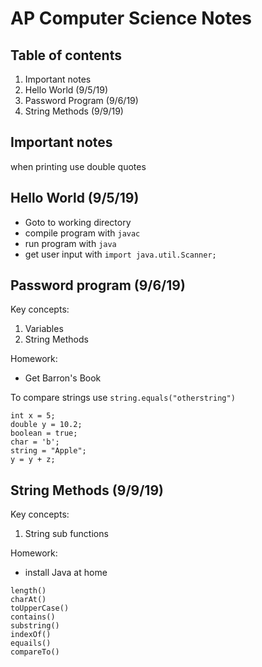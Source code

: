 # AP Computer Science Notes

## Table of contents

1. Important notes
2. Hello World (9/5/19)
3. Password Program (9/6/19)
4. String Methods (9/9/19)

## Important notes

when printing use double quotes

## Hello World (9/5/19)

* Goto to working directory
* compile program with `javac`
* run program with `java` 
* get user input with `import java.util.Scanner;`

## Password program (9/6/19)

Key concepts:

1. Variables
2. String Methods

Homework:

* Get Barron's Book

To compare strings use `string.equals("otherstring")`

```
int x = 5;
double y = 10.2;
boolean = true;
char = 'b';
string = "Apple";
y = y + z;
```

## String Methods (9/9/19)

Key concepts:

1. String sub functions

Homework:
* install Java at home

```
length()
charAt()
toUpperCase()
contains()
substring()
indexOf()
equails()
compareTo()
```